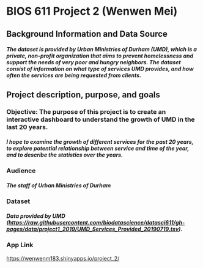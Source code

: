 # BIOS 611 Project 2 (Wenwen Mei) 

## Background Information and Data Source 
##### The dataset is provided by Urban Ministries of Durham (UMD), which is a private, non-profit organization that aims to prevent homelessness and support the needs of very poor and hungry neighbors. The dataset consist of information on what type of services UMD provides, and how often the services are being requested from clients.

## Project description, purpose, and goals
### Objective: The purpose of this project is to create an interactive dashboard to understand the growth of UMD in the last 20 years. 
##### I hope to examine the growth of different services for the past 20 years, to explore potential relationship between service and time of the year, and to describe the statistics over the years. 

### Audience
  ##### The staff of Urban Ministries of Durham 

### Dataset 
##### Data provided by UMD (https://raw.githubusercontent.com/biodatascience/datasci611/gh-pages/data/project1_2019/UMD_Services_Provided_20190719.tsv).


### App Link
https://wenwenm183.shinyapps.io/project_2/

